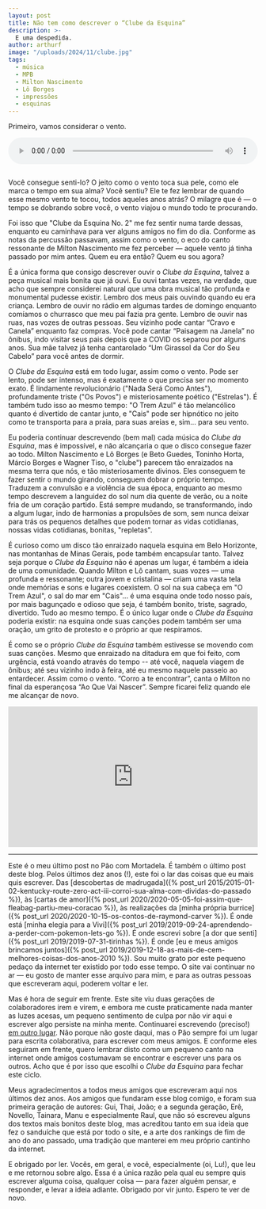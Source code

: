 ```yaml
---
layout: post
title: Não tem como descrever o “Clube da Esquina”
description: >-
  E uma despedida.
author: arthurf
image: "/uploads/2024/11/clube.jpg"
tags:
  - música
  - MPB
  - Milton Nascimento
  - Lô Borges
  - impressões
  - esquinas
---
```


Primeiro, vamos considerar o vento.

<audio controls autoplay poster="/uploads/2024/11/clube.jpg" style="width: 100%; aspect-ratio: 4 / 3; margin-bottom: 1em;">
  <source src="{% link uploads/2024/11/clube.m4a %}" type="audio/mp4" />
  <source src="{% link uploads/2024/11/clube.ogg %}" type="audio/ogg" />
</audio>

Você consegue senti-lo? O jeito como o vento toca sua pele, como ele marca o tempo em sua alma? Você sentiu? Ele te fez lembrar de quando esse mesmo vento te tocou, todos aqueles anos atrás? O milagre que é — o tempo se dobrando sobre você, o vento viajou o mundo todo te procurando.

Foi isso que "Clube da Esquina No. 2" me fez sentir numa tarde dessas, enquanto eu caminhava para ver alguns amigos no fim do dia. Conforme as notas da percussão passavam, assim como o vento, o eco do canto ressonante de Milton Nascimento me fez perceber — aquele vento já tinha passado por mim antes. Quem eu era então? Quem eu sou agora?

É a única forma que consigo descrever ouvir o _Clube da Esquina_, talvez a peça musical mais bonita que já ouvi. Eu ouvi tantas vezes, na verdade, que acho que sempre considerei natural que uma obra musical tão profunda e monumental pudesse existir. Lembro dos meus pais ouvindo quando eu era criança. Lembro de ouvir no rádio em algumas tardes de domingo enquanto comíamos o churrasco que meu pai fazia pra gente. Lembro de ouvir nas ruas, nas vozes de outras pessoas. Seu vizinho pode cantar “Cravo e Canela” enquanto faz compras. Você pode cantar “Paisagem na Janela” no ônibus, indo visitar seus pais depois que a COVID os separou por alguns anos. Sua mãe talvez já tenha cantarolado “Um Girassol da Cor do Seu Cabelo” para você antes de dormir.

O _Clube da Esquina_ está em todo lugar, assim como o vento. Pode ser lento, pode ser intenso, mas é exatamente o que precisa ser no momento exato. É lindamente revolucionário ("Nada Será Como Antes"), profundamente triste ("Os Povos") e misteriosamente poético ("Estrelas"). É também tudo isso ao mesmo tempo: "O Trem Azul" é tão melancólico quanto é divertido de cantar junto, e "Cais" pode ser hipnótico no jeito como te transporta para a praia, para suas areias e, sim... para seu vento.

Eu poderia continuar descrevendo (bem mal) cada música do _Clube da Esquina_, mas é impossível, e não alcançaria o que o disco consegue fazer ao todo. Milton Nascimento e Lô Borges (e Beto Guedes, Toninho Horta, Márcio Borges e Wagner Tiso, o "clube") parecem tão enraizados na mesma terra que nós, e tão misteriosamente divinos. Eles conseguem te fazer sentir o mundo girando, conseguem dobrar o próprio tempo. Traduzem a convulsão e a violência de sua época, enquanto ao mesmo tempo descrevem a languidez do sol num dia quente de verão, ou a noite fria de um coração partido. Está sempre mudando, se transformando, indo a algum lugar, indo de harmonias a propulsões de som, sem nunca deixar para trás os pequenos detalhes que podem tornar as vidas cotidianas, nossas vidas cotidianas, bonitas, "repletas".

É curioso como um disco tão enraizado naquela esquina em Belo Horizonte, nas montanhas de Minas Gerais, pode também encapsular tanto. Talvez seja porque o _Clube da Esquina_ não é apenas um lugar, é também a ideia de uma comunidade. Quando Milton e Lô cantam, suas vozes — uma profunda e ressonante; outra jovem e cristalina — criam uma vasta tela onde memórias e sons e lugares coexistem. O sol na sua cabeça em "O Trem Azul", o sal do mar em "Cais"... é uma esquina onde todo nosso país, por mais bagunçado e odioso que seja, é também bonito, triste, sagrado, divertido. Tudo ao mesmo tempo. É o único lugar onde o _Clube da Esquina_ poderia existir: na esquina onde suas canções podem também ser uma oração, um grito de protesto e o próprio ar que respiramos.

É como se o próprio _Clube da Esquina_ também estivesse se movendo com suas canções. Mesmo que enraizado na ditadura em que foi feito, com urgência, está voando através do tempo -- até você, naquela viagem de ônibus; até seu vizinho indo à feira, até eu mesmo naquele passeio ao entardecer. Assim como o vento. “Corro a te encontrar”, canta o Milton no final da esperançosa “Ao Que Vai Nascer”. Sempre ficarei feliz quando ele me alcançar de novo.

<iframe class="full-width" style="width: 100%; height: auto; aspect-ratio: 16 / 9;" src="https://www.youtube.com/embed/WwTf61AZNEo" title="Milton &amp; Lô Borges - Clube da Esquina" frameborder="0" allow="accelerometer; autoplay; clipboard-write; encrypted-media; gyroscope; picture-in-picture; web-share" referrerpolicy="strict-origin-when-cross-origin" allowfullscreen></iframe>

***

Este é o meu último post no Pão com Mortadela. É também o último post deste blog. Pelos últimos dez anos (!), este foi o lar das coisas que eu mais quis escrever. Das [descobertas de madrugada]({% post_url 2015/2015-01-02-kentucky-route-zero-act-iii-corroi-sua-alma-com-dividas-do-passado %}), às [cartas de amor]({% post_url 2020/2020-05-05-foi-assim-que-fleabag-partiu-meu-coracao %}), às realizações da [minha própria burrice]({% post_url 2020/2020-10-15-os-contos-de-raymond-carver %}). É onde está [minha elegia para a Vivi]({% post_url 2019/2019-09-24-aprendendo-a-perder-com-pokemon-lets-go %}). É onde escrevi sobre [a dor que senti]({% post_url 2019/2019-07-31-tirinhas %}). É onde [eu e meus amigos brincamos juntos]({% post_url 2019/2019-12-18-as-mais-de-cem-melhores-coisas-dos-anos-2010 %}). Sou muito grato por este pequeno pedaço da internet ter existido por todo esse tempo. O site vai continuar no ar — eu gosto de manter esse arquivo para mim, e para as outras pessoas que escreveram aqui, poderem voltar e ler.

Mas é hora de seguir em frente. Este site viu duas gerações de colaboradores irem e virem, e embora me custe praticamente nada manter as luzes acesas, um pequeno sentimento de culpa por não vir aqui e escrever algo persiste na minha mente. Continuarei escrevendo (preciso!) [em outro lugar](https://arthr.me/). Não porque não goste daqui, mas o Pão sempre foi um lugar para escrita colaborativa, para escrever com meus amigos. E conforme eles seguiram em frente, quero lembrar disto como um pequeno canto na internet onde amigos costumavam se encontrar e escrever uns para os outros. Acho que é por isso que escolhi o _Clube da Esquina_ para fechar este ciclo.

Meus agradecimentos a todos meus amigos que escreveram aqui nos últimos dez anos. Aos amigos que fundaram esse blog comigo, e foram sua primeira geração de autores: Gui, Thai, João; e a segunda geração, Erê, Novello, Tainara, Manu e especialmente Raul, que não só escreveu alguns dos textos mais bonitos deste blog, mas acreditou tanto em sua ideia que fez o sanduíche que está por todo o site, e a arte dos rankings de fim de ano do ano passado, uma tradição que manterei em meu próprio cantinho da internet.

E obrigado por ler. Vocês, em geral, e você, especialmente (oi, Lu!), que leu e me retornou sobre algo. Essa é a única razão pela qual eu sempre quis escrever alguma coisa, qualquer coisa — para fazer alguém pensar, e responder, e levar a ideia adiante. Obrigado por vir junto. Espero te ver de novo.

